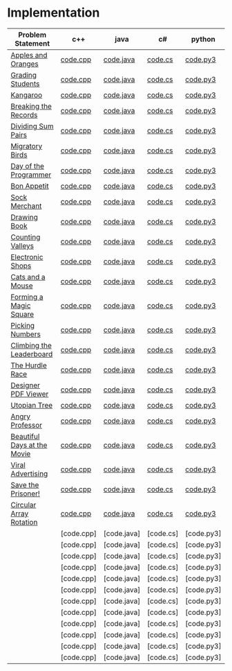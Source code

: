 # Implementation

|Problem Statement| c++ |java| c# |python|
|---|---|---|---|---|
|[Apples and Oranges](https://github.com/Lintik/hackerrank/blob/master/CORE%20CS/Algorithms/Implementation/Apple%20and%20Orange/apple-and-orange-English.pdf)|[code.cpp](https://github.com/Lintik/hackerrank/blob/master/CORE%20CS/Algorithms/Implementation/Apple%20and%20Orange/code.cpp)|[code.java](https://github.com/Lintik/hackerrank/blob/master/CORE%20CS/Algorithms/Implementation/Apple%20and%20Orange/code.java)|[code.cs](https://github.com/Lintik/hackerrank/blob/master/CORE%20CS/Algorithms/Implementation/Apple%20and%20Orange/code.cs)|[code.py3](https://github.com/Lintik/hackerrank/blob/master/CORE%20CS/Algorithms/Implementation/Apple%20and%20Orange/code.py3)|
|[Grading Students](https://github.com/Lintik/hackerrank/tree/master/CORE%20CS/Algorithms/Implementation/Grading%20Students/grading-English.pdf)|[code.cpp](https://github.com/Lintik/hackerrank/tree/master/CORE%20CS/Algorithms/Implementation/Grading%20Students/code.cpp)|[code.java](https://github.com/Lintik/hackerrank/tree/master/CORE%20CS/Algorithms/Implementation/Grading%20Students/code.java)|[code.cs](https://github.com/Lintik/hackerrank/tree/master/CORE%20CS/Algorithms/Implementation/Grading%20Students/code.cs)|[code.py3](https://github.com/Lintik/hackerrank/tree/master/CORE%20CS/Algorithms/Implementation/Grading%20Students/code.py3)|
|[Kangaroo](https://github.com/Lintik/hackerrank/tree/master/CORE%20CS/Algorithms/Implementation/Kangaroo/kangaroo-English.pdf)|[code.cpp](https://github.com/Lintik/hackerrank/tree/master/CORE%20CS/Algorithms/Implementation/Kangaroo/code1.cpp)|[code.java](https://github.com/Lintik/hackerrank/tree/master/CORE%20CS/Algorithms/Implementation/Kangaroo/code1.java)|[code.cs](https://github.com/Lintik/hackerrank/tree/master/CORE%20CS/Algorithms/Implementation/Kangaroo/code1.cs)|[code.py3](https://github.com/Lintik/hackerrank/tree/master/CORE%20CS/Algorithms/Implementation/Kangaroo/code1.py3)|
|[Breaking the Records](https://github.com/Lintik/hackerrank/blob/master/CORE%20CS/Algorithms/Implementation/Breaking%20the%20Records/breaking-best-and-worst-records-English.pdf)|[code.cpp](https://github.com/Lintik/hackerrank/blob/master/CORE%20CS/Algorithms/Implementation/Breaking%20the%20Records/code.cpp)|[code.java](https://github.com/Lintik/hackerrank/blob/master/CORE%20CS/Algorithms/Implementation/Breaking%20the%20Records/code.java)|[code.cs](https://github.com/Lintik/hackerrank/blob/master/CORE%20CS/Algorithms/Implementation/Breaking%20the%20Records/code.cs)|[code.py3](https://github.com/Lintik/hackerrank/blob/master/CORE%20CS/Algorithms/Implementation/Breaking%20the%20Records/code.py3)|
|[Dividing Sum Pairs](https://github.com/Lintik/hackerrank/blob/master/CORE%20CS/Algorithms/Implementation/Disivible%20Sum%20Pairs/divisible-sum-pairs-English.pdf)|[code.cpp](https://github.com/Lintik/hackerrank/tree/master/CORE%20CS/Algorithms/Implementation/Disivible%20Sum%20Pairs/code.cpp)|[code.java](https://github.com/Lintik/hackerrank/tree/master/CORE%20CS/Algorithms/Implementation/Disivible%20Sum%20Pairs/code.java)|[code.cs](https://github.com/Lintik/hackerrank/tree/master/CORE%20CS/Algorithms/Implementation/Disivible%20Sum%20Pairs/code.cs)|[code.py3](https://github.com/Lintik/hackerrank/tree/master/CORE%20CS/Algorithms/Implementation/Disivible%20Sum%20Pairs/code.py3)|
|[Migratory Birds](https://github.com/Lintik/hackerrank/blob/master/CORE%20CS/Algorithms/Implementation/Migratory%20Birds/migratory-birds-English.pdf)|[code.cpp](https://github.com/Lintik/hackerrank/blob/master/CORE%20CS/Algorithms/Implementation/Migratory%20Birds//code.cpp)|[code.java](https://github.com/Lintik/hackerrank/blob/master/CORE%20CS/Algorithms/Implementation/Migratory%20Birds//code.java)|[code.cs](https://github.com/Lintik/hackerrank/blob/master/CORE%20CS/Algorithms/Implementation/Migratory%20Birds//code.cs)|[code.py3](https://github.com/Lintik/hackerrank/blob/master/CORE%20CS/Algorithms/Implementation/Migratory%20Birds//code.py3)|
|[Day of the Programmer](https://github.com/Lintik/hackerrank/blob/master/CORE%20CS/Algorithms/Implementation/Day%20of%20the%20Programmer/day-of-the-programmer-English.pdf)|[code.cpp](https://github.com/Lintik/hackerrank/blob/master/CORE%20CS/Algorithms/Implementation/Day%20of%20the%20Programmer/code.cpp)|[code.java](https://github.com/Lintik/hackerrank/blob/master/CORE%20CS/Algorithms/Implementation/Day%20of%20the%20Programmer/code.java)|[code.cs](https://github.com/Lintik/hackerrank/blob/master/CORE%20CS/Algorithms/Implementation/Day%20of%20the%20Programmer/code.cs)|[code.py3](https://github.com/Lintik/hackerrank/blob/master/CORE%20CS/Algorithms/Implementation/Day%20of%20the%20Programmer/code.py3)|
|[Bon Appetit](https://github.com/Lintik/hackerrank/blob/master/CORE%20CS/Algorithms/Implementation/Bon%20Appetit/bon-appetit-English.pdf)|[code.cpp](https://github.com/Lintik/hackerrank/blob/master/CORE%20CS/Algorithms/Implementation/Bon%20Appetit/code.cpp)|[code.java](https://github.com/Lintik/hackerrank/blob/master/CORE%20CS/Algorithms/Implementation/Bon%20Appetit/code.java)|[code.cs](https://github.com/Lintik/hackerrank/blob/master/CORE%20CS/Algorithms/Implementation/Bon%20Appetit/code.cs)|[code.py3](https://github.com/Lintik/hackerrank/blob/master/CORE%20CS/Algorithms/Implementation/Bon%20Appetit/code.py3)|
|[Sock Merchant](https://github.com/Lintik/hackerrank/blob/master/CORE%20CS/Algorithms/Implementation/Sock%20Merchant/sock-merchant-English.pdf)|[code.cpp](https://github.com/Lintik/hackerrank/blob/master/CORE%20CS/Algorithms/Implementation/Sock%20Merchant/code.cpp)|[code.java](https://github.com/Lintik/hackerrank/blob/master/CORE%20CS/Algorithms/Implementation/Sock%20Merchant/code.java)|[code.cs](https://github.com/Lintik/hackerrank/blob/master/CORE%20CS/Algorithms/Implementation/Sock%20Merchant/code.cs)|[code.py3](https://github.com/Lintik/hackerrank/blob/master/CORE%20CS/Algorithms/Implementation/Sock%20Merchant/code.py3)|
|[Drawing Book](https://github.com/Lintik/hackerrank/blob/master/CORE%20CS/Algorithms/Implementation/Drawing%20Book/drawing-book-English.pdf)|[code.cpp](https://github.com/Lintik/hackerrank/blob/master/CORE%20CS/Algorithms/Implementation/Drawing%20Book/code.cpp)|[code.java](https://github.com/Lintik/hackerrank/blob/master/CORE%20CS/Algorithms/Implementation/Drawing%20Book/code.java)|[code.cs](https://github.com/Lintik/hackerrank/blob/master/CORE%20CS/Algorithms/Implementation/Drawing%20Book/code.cs)|[code.py3](https://github.com/Lintik/hackerrank/blob/master/CORE%20CS/Algorithms/Implementation/Drawing%20Book/code.py3)|
|[Counting Valleys](https://github.com/Lintik/hackerrank/blob/master/CORE%20CS/Algorithms/Implementation/Counting%20Valleys/counting-valleys-English.pdf)|[code.cpp](https://github.com/Lintik/hackerrank/blob/master/CORE%20CS/Algorithms/Implementation/Counting%20Valleys/code.cpp)|[code.java](https://github.com/Lintik/hackerrank/blob/master/CORE%20CS/Algorithms/Implementation/Counting%20Valleys/code.java)|[code.cs](https://github.com/Lintik/hackerrank/blob/master/CORE%20CS/Algorithms/Implementation/Counting%20Valleys/code.cs)|[code.py3](https://github.com/Lintik/hackerrank/blob/master/CORE%20CS/Algorithms/Implementation/Counting%20Valleys/code.py3)|
|[Electronic Shops](https://github.com/Lintik/hackerrank/blob/master/CORE%20CS/Algorithms/Implementation/Electronics%20Shop/electronics-shop-English.pdf)|[code.cpp](https://github.com/Lintik/hackerrank/blob/master/CORE%20CS/Algorithms/Implementation/Electronics%20Shop/code.cpp)|[code.java](https://github.com/Lintik/hackerrank/blob/master/CORE%20CS/Algorithms/Implementation/Electronics%20Shop/code.java)|[code.cs](https://github.com/Lintik/hackerrank/blob/master/CORE%20CS/Algorithms/Implementation/Electronics%20Shop/code.cs)|[code.py3](https://github.com/Lintik/hackerrank/blob/master/CORE%20CS/Algorithms/Implementation/Electronics%20Shop/code.py3)|
|[Cats and a Mouse](https://github.com/Lintik/hackerrank/blob/master/CORE%20CS/Algorithms/Implementation/Cats%20and%20a%20Mouse/cats-and-a-mouse-English.pdf)|[code.cpp](https://github.com/Lintik/hackerrank/blob/master/CORE%20CS/Algorithms/Implementation/Cats%20and%20a%20Mouse/code.cpp)|[code.java](https://github.com/Lintik/hackerrank/blob/master/CORE%20CS/Algorithms/Implementation/Cats%20and%20a%20Mouse/code.java)|[code.cs](https://github.com/Lintik/hackerrank/blob/master/CORE%20CS/Algorithms/Implementation/Cats%20and%20a%20Mouse/code.cs)|[code.py3](https://github.com/Lintik/hackerrank/blob/master/CORE%20CS/Algorithms/Implementation/Cats%20and%20a%20Mouse/code.py3)|
|[Forming a Magic Square](https://github.com/Lintik/hackerrank/blob/master/CORE%20CS/Algorithms/Implementation/Forming%20a%20Magic%20Square/magic-square-forming-English.pdf)|[code.cpp](https://github.com/Lintik/hackerrank/blob/master/CORE%20CS/Algorithms/Implementation/Forming%20a%20Magic%20Square/code.cpp)|[code.java](https://github.com/Lintik/hackerrank/blob/master/CORE%20CS/Algorithms/Implementation/Forming%20a%20Magic%20Square/code.java)|[code.cs](https://github.com/Lintik/hackerrank/blob/master/CORE%20CS/Algorithms/Implementation/Forming%20a%20Magic%20Square/code.cs)|[code.py3](https://github.com/Lintik/hackerrank/blob/master/CORE%20CS/Algorithms/Implementation/Forming%20a%20Magic%20Square/code.py3)|
|[Picking Numbers](https://github.com/Lintik/hackerrank/blob/master/CORE%20CS/Algorithms/Implementation/Picking%20Numbers/picking-numbers-English.pdf)|[code.cpp](https://github.com/Lintik/hackerrank/blob/master/CORE%20CS/Algorithms/Implementation/Picking%20Numbers/code.cpp)|[code.java](https://github.com/Lintik/hackerrank/blob/master/CORE%20CS/Algorithms/Implementation/Picking%20Numbers/code.java)|[code.cs](https://github.com/Lintik/hackerrank/blob/master/CORE%20CS/Algorithms/Implementation/Picking%20Numbers/code.cs)|[code.py3](https://github.com/Lintik/hackerrank/blob/master/CORE%20CS/Algorithms/Implementation/Picking%20Numbers/code.py3)|
|[Climbing the Leaderboard](https://github.com/Lintik/hackerrank/blob/master/CORE%20CS/Algorithms/Implementation/Climbing%20the%20Leaderboard/climbing-the-leaderboard-English.pdf)|[code.cpp](https://github.com/Lintik/hackerrank/blob/master/CORE%20CS/Algorithms/Implementation/Climbing%20the%20Leaderboard/code.cpp)|[code.java](https://github.com/Lintik/hackerrank/blob/master/CORE%20CS/Algorithms/Implementation/Climbing%20the%20Leaderboard/code.java)|[code.cs](https://github.com/Lintik/hackerrank/blob/master/CORE%20CS/Algorithms/Implementation/Climbing%20the%20Leaderboard/code.cs)|[code.py3](https://github.com/Lintik/hackerrank/blob/master/CORE%20CS/Algorithms/Implementation/Climbing%20the%20Leaderboard/code.py3)|
|[The Hurdle Race](https://github.com/Lintik/hackerrank/blob/master/CORE%20CS/Algorithms/Implementation/The%20Hurdle%20Race/the-hurdle-race-English.pdf)|[code.cpp](https://github.com/Lintik/hackerrank/blob/master/CORE%20CS/Algorithms/Implementation/The%20Hurdle%20Race/code.cpp)|[code.java](https://github.com/Lintik/hackerrank/blob/master/CORE%20CS/Algorithms/Implementation/The%20Hurdle%20Race/code.java)|[code.cs](https://github.com/Lintik/hackerrank/blob/master/CORE%20CS/Algorithms/Implementation/The%20Hurdle%20Race/code.cs)|[code.py3](https://github.com/Lintik/hackerrank/blob/master/CORE%20CS/Algorithms/Implementation/The%20Hurdle%20Race/code.py3)|
|[Designer PDF Viewer](https://github.com/Lintik/hackerrank/blob/master/CORE%20CS/Algorithms/Implementation/Designer%20PDF%20Viewer/designer-pdf-viewer-English.pdf)|[code.cpp](https://github.com/Lintik/hackerrank/blob/master/CORE%20CS/Algorithms/Implementation/Designer%20PDF%20Viewer/code.cpp)|[code.java](https://github.com/Lintik/hackerrank/blob/master/CORE%20CS/Algorithms/Implementation/Designer%20PDF%20Viewer/code.java)|[code.cs](https://github.com/Lintik/hackerrank/blob/master/CORE%20CS/Algorithms/Implementation/Designer%20PDF%20Viewer/code.cs)|[code.py3](https://github.com/Lintik/hackerrank/blob/master/CORE%20CS/Algorithms/Implementation/Designer%20PDF%20Viewer/code.py3)|
|[Utopian Tree](https://github.com/Lintik/hackerrank/blob/master/CORE%20CS/Algorithms/Implementation/Utopian%20Tree/utopian-tree-English.pdf)|[code.cpp](https://github.com/Lintik/hackerrank/blob/master/CORE%20CS/Algorithms/Implementation/Utopian%20Tree/code.cpp)|[code.java](https://github.com/Lintik/hackerrank/blob/master/CORE%20CS/Algorithms/Implementation/Utopian%20Tree/code.java)|[code.cs](https://github.com/Lintik/hackerrank/blob/master/CORE%20CS/Algorithms/Implementation/Utopian%20Tree/code.cs)|[code.py3](https://github.com/Lintik/hackerrank/blob/master/CORE%20CS/Algorithms/Implementation/Utopian%20Tree/code.py3)|
|[Angry Professor](https://github.com/Lintik/hackerrank/blob/master/CORE%20CS/Algorithms/Implementation/Angry%20Professor/angry-professor-English.pdf)|[code.cpp](https://github.com/Lintik/hackerrank/blob/master/CORE%20CS/Algorithms/Implementation/Angry%20Professor/code.cpp)|[code.java](https://github.com/Lintik/hackerrank/blob/master/CORE%20CS/Algorithms/Implementation/Angry%20Professor/code.java)|[code.cs](https://github.com/Lintik/hackerrank/blob/master/CORE%20CS/Algorithms/Implementation/Angry%20Professor/code.cs)|[code.py3](https://github.com/Lintik/hackerrank/blob/master/CORE%20CS/Algorithms/Implementation/Angry%20Professor/code.py3)|
|[Beautiful Days at the Movie](https://github.com/Lintik/hackerrank/blob/master/CORE%20CS/Algorithms/Implementation/Beautiful%20Days%20at%20the%20Movies/beautiful-days-at-the-movies-English.pdf)|[code.cpp](https://github.com/Lintik/hackerrank/blob/master/CORE%20CS/Algorithms/Implementation/Beautiful%20Days%20at%20the%20Movies/code.cpp)|[code.java](https://github.com/Lintik/hackerrank/blob/master/CORE%20CS/Algorithms/Implementation/Beautiful%20Days%20at%20the%20Movies/code.java)|[code.cs](https://github.com/Lintik/hackerrank/blob/master/CORE%20CS/Algorithms/Implementation/Beautiful%20Days%20at%20the%20Movies/code.cs)|[code.py3](https://github.com/Lintik/hackerrank/blob/master/CORE%20CS/Algorithms/Implementation/Beautiful%20Days%20at%20the%20Movies/code.py3)|
|[Viral Advertising](https://github.com/Lintik/hackerrank/blob/master/CORE%20CS/Algorithms/Implementation/Viral%20Advertising/strange-advertising-English.pdf)|[code.cpp](https://github.com/Lintik/hackerrank/blob/master/CORE%20CS/Algorithms/Implementation/Viral%20Advertising/code.cpp)|[code.java](https://github.com/Lintik/hackerrank/blob/master/CORE%20CS/Algorithms/Implementation/Viral%20Advertising/code.java)|[code.cs](https://github.com/Lintik/hackerrank/blob/master/CORE%20CS/Algorithms/Implementation/Viral%20Advertising/code.cs)|[code.py3](https://github.com/Lintik/hackerrank/blob/master/CORE%20CS/Algorithms/Implementation/Viral%20Advertising/code.py3)|
|[Save the Prisoner!](https://github.com/Lintik/hackerrank/blob/master/CORE%20CS/Algorithms/Implementation/Save%20the%20Prisoner/save-the-prisoner-English.pdf)|[code.cpp](https://github.com/Lintik/hackerrank/blob/master/CORE%20CS/Algorithms/Implementation/Save%20the%20Prisoner/code.cpp)|[code.java](https://github.com/Lintik/hackerrank/blob/master/CORE%20CS/Algorithms/Implementation/Save%20the%20Prisoner/code.java)|[code.cs](https://github.com/Lintik/hackerrank/blob/master/CORE%20CS/Algorithms/Implementation/Save%20the%20Prisoner/code.cs)|[code.py3](https://github.com/Lintik/hackerrank/blob/master/CORE%20CS/Algorithms/Implementation/Save%20the%20Prisoner/code.py3)|
|[Circular Array Rotation](https://github.com/Lintik/hackerrank/blob/master/CORE%20CS/Algorithms/Implementation/Circular%20Array%20Rotation/circular-array-rotation-English.pdf)|[code.cpp](https://github.com/Lintik/hackerrank/blob/master/CORE%20CS/Algorithms/Implementation/Circular%20Array%20Rotation//code.cpp)|[code.java](https://github.com/Lintik/hackerrank/blob/master/CORE%20CS/Algorithms/Implementation/Circular%20Array%20Rotation/code.java)|[code.cs](https://github.com/Lintik/hackerrank/blob/master/CORE%20CS/Algorithms/Implementation/Circular%20Array%20Rotation/code.cs)|[code.py3](https://github.com/Lintik/hackerrank/blob/master/CORE%20CS/Algorithms/Implementation/Circular%20Array%20Rotation/code.py3)|
||[code.cpp]|[code.java]|[code.cs]|[code.py3]|
||[code.cpp]|[code.java]|[code.cs]|[code.py3]|
||[code.cpp]|[code.java]|[code.cs]|[code.py3]|
||[code.cpp]|[code.java]|[code.cs]|[code.py3]|
||[code.cpp]|[code.java]|[code.cs]|[code.py3]|
||[code.cpp]|[code.java]|[code.cs]|[code.py3]|
||[code.cpp]|[code.java]|[code.cs]|[code.py3]|
||[code.cpp]|[code.java]|[code.cs]|[code.py3]|
||[code.cpp]|[code.java]|[code.cs]|[code.py3]|
||[code.cpp]|[code.java]|[code.cs]|[code.py3]|
||[code.cpp]|[code.java]|[code.cs]|[code.py3]|
||[code.cpp]|[code.java]|[code.cs]|[code.py3]|
